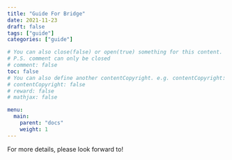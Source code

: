 ```yaml
---
title: "Guide For Bridge"
date: 2021-11-23
draft: false
tags: ["guide"]
categories: ["guide"]

# You can also close(false) or open(true) something for this content.
# P.S. comment can only be closed
# comment: false
toc: false
# You can also define another contentCopyright. e.g. contentCopyright: "This is another copyright."
# contentCopyright: false
# reward: false
# mathjax: false

menu:
  main:
    parent: "docs"
    weight: 1
---
```


For more details, please look forward to!
